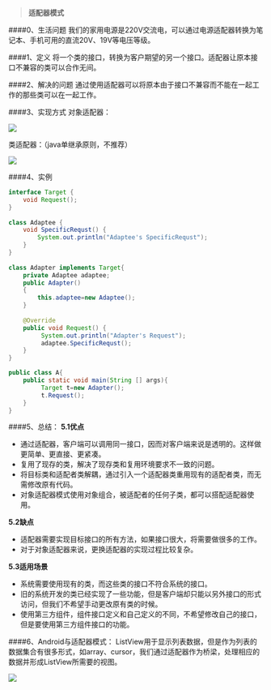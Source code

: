 >  **适配器模式**

####0、生活问题
我们的家用电源是220V交流电，可以通过电源适配器转换为笔记本、手机可用的直流20V、19V等电压等级。

####1、定义
将一个类的接口，转换为客户期望的另一个接口。适配器让原本接口不兼容的类可以合作无间。

####2、解决的问题
通过使用适配器可以将原本由于接口不兼容而不能在一起工作的那些类可以在一起工作。

####3、实现方式
对象适配器：

![](https://github.com/ZM-Fight/ReadingNotes/blob/develop/%E6%8A%80%E6%9C%AF%E4%B9%A6%E7%B1%8D/%E3%80%8AHead%20First%E8%AE%BE%E8%AE%A1%E6%A8%A1%E5%BC%8F%E3%80%8B/pictures/%E9%80%82%E9%85%8D%E5%99%A8%E5%AF%B9%E8%B1%A1.jpg)

类适配器：（java单继承原则，不推荐）

![](https://github.com/ZM-Fight/ReadingNotes/blob/develop/%E6%8A%80%E6%9C%AF%E4%B9%A6%E7%B1%8D/%E3%80%8AHead%20First%E8%AE%BE%E8%AE%A1%E6%A8%A1%E5%BC%8F%E3%80%8B/pictures/%E9%80%82%E9%85%8D%E5%99%A8%E7%B1%BB.jpg)

####4、实例
``` java
interface Target { 
    void Request(); 
} 
 
class Adaptee { 
    void SpecificRequst() { 
        System.out.println("Adaptee's SpecificRequst"); 
    } 
} 
 
class Adapter implements Target{ 
    private Adaptee adaptee; 
    public Adapter() 
    { 
        this.adaptee=new Adaptee(); 
    } 
     
    @Override 
    public void Request() { 
         System.out.println("Adapter's Request"); 
         adaptee.SpecificRequst(); 
    } 
} 

public class A{
	public static void main(String [] args){
		 Target t=new Adapter(); 
	     t.Request(); 
	}
}	

```

####5、总结：
**5.1优点**
* 通过适配器，客户端可以调用同一接口，因而对客户端来说是透明的。这样做更简单、更直接、更紧凑。
*  复用了现存的类，解决了现存类和复用环境要求不一致的问题。
*   将目标类和适配者类解耦，通过引入一个适配器类重用现有的适配者类，而无需修改原有代码。
*  对象适配器模式使用对象组合，被适配者的任何子类，都可以搭配适配器使用。

**5.2缺点**
* 适配器需要实现目标接口的所有方法，如果接口很大，将需要做很多的工作。
* 对于对象适配器来说，更换适配器的实现过程比较复杂。

**5.3适用场景**
*  系统需要使用现有的类，而这些类的接口不符合系统的接口。
*  旧的系统开发的类已经实现了一些功能，但是客户端却只能以另外接口的形式访问，但我们不希望手动更改原有类的时候。
*  使用第三方组件，组件接口定义和自己定义的不同，不希望修改自己的接口，但是要使用第三方组件接口的功能。


####6、Android与适配器模式：
ListView用于显示列表数据，但是作为列表的数据集合有很多形式，如array、cursor，我们通过适配器作为桥梁，处理相应的数据并形成ListView所需要的视图。

![](https://github.com/ZM-Fight/ReadingNotes/blob/develop/%E6%8A%80%E6%9C%AF%E4%B9%A6%E7%B1%8D/%E3%80%8AHead%20First%E8%AE%BE%E8%AE%A1%E6%A8%A1%E5%BC%8F%E3%80%8B/pictures/%E9%80%82%E9%85%8D%E5%99%A8%E6%A8%A1%E5%BC%8Fandroid.jpg)
